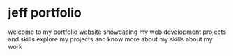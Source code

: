 # jeff portfolio
welcome to my portfolio website 
showcasing my web development projects and skills explore my projects and know more about my skills
about my work
